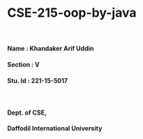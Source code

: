 # CSE-215-oop-by-java
<h4><v></br>
<h4>Name : Khandaker Arif Uddin</br>
<h4>Section : V</br>
<h4>Stu. Id : 221-15-5017</br>
<h4></br>
<h4>Dept. of CSE,</br>
<h4>Daffodil International University</br>